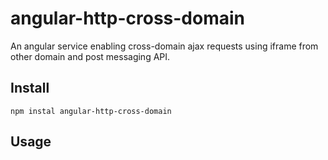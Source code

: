 # angular-http-cross-domain
An angular service enabling cross-domain ajax requests using iframe from other domain and post messaging API.

## Install
```
npm instal angular-http-cross-domain
```

## Usage
```js

```


